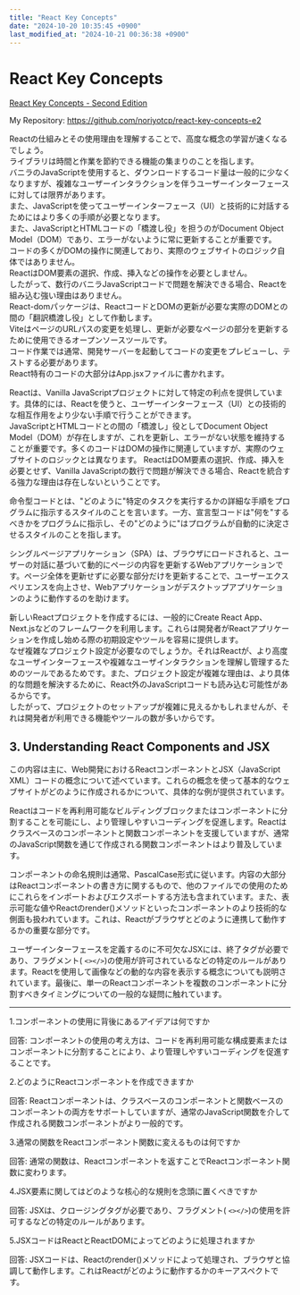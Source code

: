 ```yaml
---
title: "React Key Concepts"
date: "2024-10-20 10:35:45 +0900"
last_modified_at: "2024-10-21 00:36:38 +0900"
---
```


# React Key Concepts
[React Key Concepts - Second Edition](https://subscription.packtpub.com/book/web-development/9781836202271)

My Repository: https://github.com/noriyotcp/react-key-concepts-e2

Reactの仕組みとその使用理由を理解することで、高度な概念の学習が速くなるでしょう。  
ライブラリは時間と作業を節約できる機能の集まりのことを指します。  
バニラのJavaScriptを使用すると、ダウンロードするコード量は一般的に少なくなりますが、複雑なユーザーインタラクションを伴うユーザーインターフェースに対しては限界があります。  
また、JavaScriptを使ってユーザーインターフェース（UI）と技術的に対話するためにはより多くの手順が必要となります。  
また、JavaScriptとHTMLコードの「橋渡し役」を担うのがDocument Object Model（DOM）であり、エラーがないように常に更新することが重要です。  
コードの多くがDOMの操作に関連しており、実際のウェブサイトのロジック自体ではありません。  
ReactはDOM要素の選択、作成、挿入などの操作を必要としません。  
したがって、数行のバニラJavaScriptコードで問題を解決できる場合、Reactを組み込む強い理由はありません。  
React-domパッケージは、ReactコードとDOMの更新が必要な実際のDOMとの間の「翻訳橋渡し役」として作動します。  
ViteはページのURLパスの変更を処理し、更新が必要なページの部分を更新するために使用できるオープンソースツールです。  
コード作業では通常、開発サーバーを起動してコードの変更をプレビューし、テストする必要があります。  
React特有のコードの大部分はApp.jsxファイルに書かれます。  

Reactは、Vanilla JavaScriptプロジェクトに対して特定の利点を提供しています。具体的には、Reactを使うと、ユーザーインターフェース（UI）との技術的な相互作用をより少ない手順で行うことができます。  
JavaScriptとHTMLコードとの間の「橋渡し」役としてDocument Object Model（DOM）が存在しますが、これを更新し、エラーがない状態を維持することが重要です。多くのコードはDOMの操作に関連していますが、実際のウェブサイトのロジックとは異なります。 ReactはDOM要素の選択、作成、挿入を必要とせず、Vanilla JavaScriptの数行で問題が解決できる場合、Reactを統合する強力な理由は存在しないということです。

命令型コードとは、"どのように"特定のタスクを実行するかの詳細な手順をプログラムに指示するスタイルのことを言います。一方、宣言型コードは"何を"するべきかをプログラムに指示し、その"どのように"はプログラムが自動的に決定させるスタイルのことを指します。

シングルページアプリケーション（SPA）は、ブラウザにロードされると、ユーザーの対話に基づいて動的にページの内容を更新するWebアプリケーションです。ページ全体を更新せずに必要な部分だけを更新することで、ユーザーエクスペリエンスを向上させ、Webアプリケーションがデスクトップアプリケーションのように動作するのを助けます。

新しいReactプロジェクトを作成するには、一般的にCreate React App、Next.jsなどのフレームワークを利用します。これらは開発者がReactアプリケーションを作成し始める際の初期設定やツールを容易に提供します。  
なぜ複雑なプロジェクト設定が必要なのでしょうか。それはReactが、より高度なユーザインターフェースや複雑なユーザインタラクションを理解し管理するためのツールであるためです。また、プロジェクト設定が複雑な理由は、より具体的な問題を解決するために、React外のJavaScriptコードも読み込む可能性があるからです。  
したがって、プロジェクトのセットアップが複雑に見えるかもしれませんが、それは開発者が利用できる機能やツールの数が多いからです。

## 3. Understanding React Components and JSX
この内容は主に、Web開発におけるReactコンポーネントとJSX（JavaScript XML）コードの概念について述べています。これらの概念を使って基本的なウェブサイトがどのように作成されるかについて、具体的な例が提供されています。

Reactはコードを再利用可能なビルディングブロックまたはコンポーネントに分割することを可能にし、より管理しやすいコーディングを促進します。Reactはクラスベースのコンポーネントと関数コンポーネントを支援していますが、通常のJavaScript関数を通じて作成される関数コンポーネントはより普及しています。

コンポーネントの命名規則は通常、PascalCase形式に従います。内容の大部分はReactコンポーネントの書き方に関するもので、他のファイルでの使用のためにこれらをインポートおよびエクスポートする方法も含まれています。また、表示可能な値やReactのrender()メソッドといったコンポーネントのより技術的な側面も扱われています。これは、Reactがブラウザとどのように連携して動作するかの重要な部分です。

ユーザーインターフェースを定義するのに不可欠なJSXには、終了タグが必要であり、フラグメント( `<></>`)の使用が許可されているなどの特定のルールがあります。Reactを使用して画像などの動的な内容を表示する概念についても説明されています。最後に、単一のReactコンポーネントを複数のコンポーネントに分割すべきタイミングについての一般的な疑問に触れています。

---

1.コンポーネントの使用に背後にあるアイデアは何ですか

回答: コンポーネントの使用の考え方は、コードを再利用可能な構成要素またはコンポーネントに分割することにより、より管理しやすいコーディングを促進することです。

2.どのようにReactコンポーネントを作成できますか

回答: Reactコンポーネントは、クラスベースのコンポーネントと関数ベースのコンポーネントの両方をサポートしていますが、通常のJavaScript関数を介して作成される関数コンポーネントがより一般的です。

3.通常の関数をReactコンポーネント関数に変えるものは何ですか

回答: 通常の関数は、Reactコンポーネントを返すことでReactコンポーネント関数に変わります。

4.JSX要素に関してはどのような核心的な規則を念頭に置くべきですか

回答: JSXは、クロージングタグが必要であり、フラグメント( `<></>`)の使用を許可するなどの特定のルールがあります。

5.JSXコードはReactとReactDOMによってどのように処理されますか

回答: JSXコードは、Reactのrender()メソッドによって処理され、ブラウザと協調して動作します。これはReactがどのように動作するかのキーアスペクトです。
